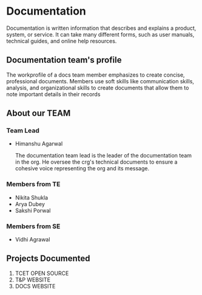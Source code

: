 # Documentation 

Documentation is written information that describes and explains a product, system, or service. It can take many different forms, such as user manuals, technical guides, and online help resources.

## Documentation team's profile

The workprofile of a docs team member emphasizes to create concise, professional documents. Members use soft skills like communication skills, analysis, and organizational skills to create documents that allow them to note important details in their records

## About our TEAM

### Team Lead
 * Himanshu Agarwal
   
   The documentation team lead is the leader of the documentation team in the org. He oversee the crg's technical documents to ensure a cohesive voice representing the org and its message.

### Members from TE
 * Nikita Shukla
 * Arya Dubey
 * Sakshi Porwal

### Members from SE
 * Vidhi Agrawal

## Projects Documented
 
 1. TCET OPEN SOURCE
 2. T&P WEBSITE
 3. DOCS WEBSITE





